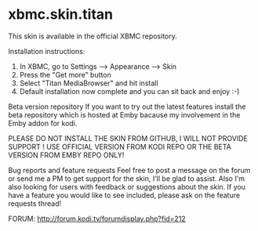 # xbmc.skin.titan

This skin is available in the official XBMC repository.

Installation instructions:
 1. In XBMC, go to Settings --> Appearance --> Skin
 2. Press the "Get more" button
 3. Select "Titan MediaBrowser" and hit install
 4. Default installation now complete and you can sit back and enjoy :-)

Beta version repository
 If you want to try out the latest features install the beta repository which is hosted at Emby bacause my involvement in the Emby addon for kodi.
 
PLEASE DO NOT INSTALL THE SKIN FROM GITHUB, I WILL NOT PROVIDE SUPPORT !
USE OFFICIAL VERSION FROM KODI REPO OR THE BETA VERSION FROM EMBY REPO ONLY!

Bug reports and feature requests
Feel free to post a message on the forum or send me a PM to get support for the skin, I'll be glad to assist. Also I'm also looking for users with feedback or suggestions about the skin. If you have a feature you would like to see included, please ask on the feature requests thread!

FORUM: http://forum.kodi.tv/forumdisplay.php?fid=212
